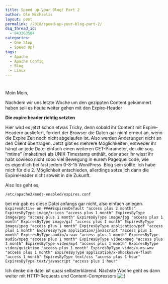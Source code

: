 ```yaml
---
title: Speed up your Blog! Part 2
author: Ole Michaelis
layout: post
permalink: /2010/speed-up-your-blog-part-2/
dsq_thread_id:
  - 843363584
categories:
  - One Step
  - Speed Up!
tags:
  - Apache
  - Apache Config
  - Blog
  - Linux
---
```

# 

Moin Moin,

Nachdem wir uns letzte Woche um den gezippten Content gekümmert haben soll es heute weiter gehen mit den Expire-Header

**Die expire header richtig setzten**

Hier wird es jetzt schon etwas Tricky, denn sobald ihr Content mit Expire-Headern ausliefert, fordert der Browser die Daten gar nicht erneut an, wenn die Expire Zeit noch nicht abgelaufen ist. Also werden Änderungen nicht an den Client übertragen. Jetzt gibt es mehrere Möglichkeiten, entweder ihr hängt an jede Datei einfach einen weiteren GET-Parameter, der die sog. “mtime” (maketime) als UNIX-Timestamp enthält, oder aber ihr wisst ihr habt sowieso nicht sooo viel Bewegung in eurem Pagequellcode, wie es eigentlich bei fast jedem 0-8-15 WordPress  Blog sein sollte. Ich habe mich für die 2. Möglichkeit entschieden, allerdings setze ich dann die ExpireHeader nicht soweit in die Zukunft.

Also los geht es,

`/etc/apache2/mods-enabled/expires.conf`

bei mir gab es diese Datei anfangs gar nicht, also einfach anlegen.  
`
ExpiresActive on
####ExpiresDefault "access plus 2 months"
ExpiresByType image/x-icon "access plus 1 month"
ExpiresByType image/png "access plus 1 month"
ExpiresByType image/jpg "access plus 1 month"
ExpiresByType image/gif "access plus 1 month"
ExpiresByType image/jpeg "access plus 1 month"
ExpiresByType application/pdf "access plus 1 month"
ExpiresByType application/javascript "access plus 1 month"
ExpiresByType audio/x-wav "access plus 1 month"
ExpiresByType audio/mpeg "access plus 1 month"
ExpiresByType video/mpeg "access plus 1 month"
ExpiresByType video/mp4 "access plus 1 month"
ExpiresByType video/quicktime "access plus 1 month"
ExpiresByType video/x-ms-wmv "access plus 1 month"
ExpiresByType application/x-shockwave-flash "access 1 month"
ExpiresByType text/css "access plus 1 hour"
ExpiresByType text/javascript "access plus 1 hour"
`

Ich denke die datei ist quasi selbsterklärend. Nächste Woche geht es dann weiter mit HTTP-Requests und Content-Compressors ![;)][1] 

 [1]: http://blog.codestars.eu/wp-includes/images/smilies/icon_wink.gif

